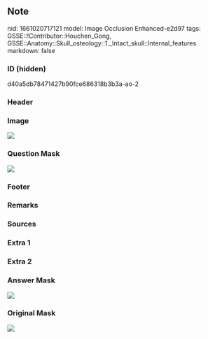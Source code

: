## Note
nid: 1661020717121
model: Image Occlusion Enhanced-e2d97
tags: GSSE::!Contributor::Houchen_Gong, GSSE::Anatomy::Skull_osteology::1._Intact_skull::Internal_features
markdown: false

### ID (hidden)
d40a5db78471427b90fce686318b3b3a-ao-2

### Header


### Image
<img src="tmpvk790pp4.png">

### Question Mask
<img src="d40a5db78471427b90fce686318b3b3a-ao-2-Q.svg">

### Footer


### Remarks


### Sources


### Extra 1


### Extra 2


### Answer Mask
<img src="d40a5db78471427b90fce686318b3b3a-ao-2-A.svg">

### Original Mask
<img src="d40a5db78471427b90fce686318b3b3a-ao-O.svg">

